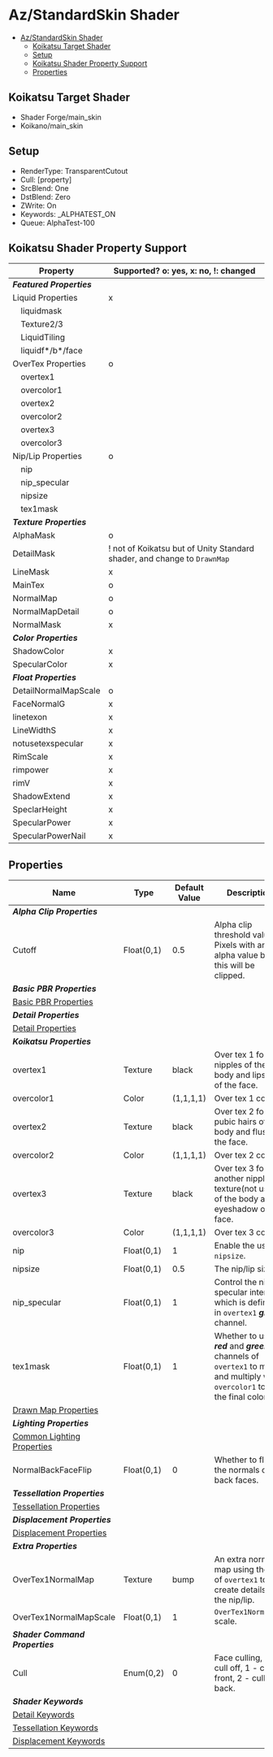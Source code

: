 # Az/StandardSkin Shader

- [Az/StandardSkin Shader](#azstandardskin-shader)
  - [Koikatsu Target Shader](#koikatsu-target-shader)
  - [Setup](#setup)
  - [Koikatsu Shader Property Support](#koikatsu-shader-property-support)
  - [Properties](#properties)

## Koikatsu Target Shader
- Shader Forge/main_skin
- Koikano/main_skin

## Setup
- RenderType: TransparentCutout
- Cull: [property]
- SrcBlend: One
- DstBlend: Zero
- ZWrite: On
- Keywords: _ALPHATEST_ON
- Queue: AlphaTest-100

## Koikatsu Shader Property Support
| Property                  | Supported? o: yes, x: no, !: changed                                     |
| ------------------------- | ------------------------------------------------------------------------ |
| ***Featured Properties*** |                                                                          |
| Liquid Properties         | x                                                                        |
| &#x3000;liquidmask        |                                                                          |
| &#x3000;Texture2/3        |                                                                          |
| &#x3000;LiquidTiling      |                                                                          |
| &#x3000;liquidf*/b*/face  |                                                                          |
| OverTex Properties        | o                                                                        |
| &#x3000;overtex1          |                                                                          |
| &#x3000;overcolor1        |                                                                          |
| &#x3000;overtex2          |                                                                          |
| &#x3000;overcolor2        |                                                                          |
| &#x3000;overtex3          |                                                                          |
| &#x3000;overcolor3        |                                                                          |
| Nip/Lip Properties        | o                                                                        |
| &#x3000;nip               |                                                                          |
| &#x3000;nip_specular      |                                                                          |
| &#x3000;nipsize           |                                                                          |
| &#x3000;tex1mask          |                                                                          |
| ***Texture Properties***  |                                                                          |
| AlphaMask                 | o                                                                        |
| DetailMask                | ! not of Koikatsu but of Unity Standard shader, and change to `DrawnMap` |
| LineMask                  | x                                                                        |
| MainTex                   | o                                                                        |
| NormalMap                 | o                                                                        |
| NormalMapDetail           | o                                                                        |
| NormalMask                | x                                                                        |
| ***Color Properties***    |                                                                          |
| ShadowColor               | x                                                                        |
| SpecularColor             | x                                                                        |
| ***Float Properties***    |                                                                          |
| DetailNormalMapScale      | o                                                                        |
| FaceNormalG               | x                                                                        |
| linetexon                 | x                                                                        |
| LineWidthS                | x                                                                        |
| notusetexspecular         | x                                                                        |
| RimScale                  | x                                                                        |
| rimpower                  | x                                                                        |
| rimV                      | x                                                                        |
| ShadowExtend              | x                                                                        |
| SpeclarHeight             | x                                                                        |
| SpecularPower             | x                                                                        |
| SpecularPowerNail         | x                                                                        |

## Properties
| Name                                                             | Type       | Default Value | Description                                                                                                                                        |
| ---------------------------------------------------------------- | ---------- | ------------- | -------------------------------------------------------------------------------------------------------------------------------------------------- |
| ***Alpha Clip Properties***                                      |            |               |                                                                                                                                                    |
| Cutoff                                                           | Float(0,1) | 0.5           | Alpha clip threshold value. Pixels with an alpha value below this will be clipped.                                                                 |
| ***Basic PBR Properties***                                       |            |               |                                                                                                                                                    |
| [Basic PBR Properties](basic_pbr_properties.md)                  |            |               |                                                                                                                                                    |
| ***Detail Properties***                                          |            |               |                                                                                                                                                    |
| [Detail Properties](detail_properties.md#properties)             |            |               |                                                                                                                                                    |
| ***Koikatsu Properties***                                        |            |               |                                                                                                                                                    |
| overtex1                                                         | Texture    | black         | Over tex 1 for nipples of the body and lipstick of the face.                                                                                       |
| overcolor1                                                       | Color      | (1,1,1,1)     | Over tex 1 color.                                                                                                                                  |
| overtex2                                                         | Texture    | black         | Over tex 2 for pubic hairs of the body and flush of the face.                                                                                      |
| overcolor2                                                       | Color      | (1,1,1,1)     | Over tex 2 color.                                                                                                                                  |
| overtex3                                                         | Texture    | black         | Over tex 3 for another nipple texture(not used) of the body and eyeshadow of the face.                                                             |
| overcolor3                                                       | Color      | (1,1,1,1)     | Over tex 3 color.                                                                                                                                  |
| nip                                                              | Float(0,1) | 1             | Enable the use of `nipsize`.                                                                                                                       |
| nipsize                                                          | Float(0,1) | 0.5           | The nip/lip size.                                                                                                                                  |
| nip_specular                                                     | Float(0,1) | 1             | Control the nip/lip specular intensity, which is defined in `overtex1` ***green*** channel.                                                        |
| tex1mask                                                         | Float(0,1) | 1             | Whether to use ***red*** and ***green*** channels of `overtex1` to mask and multiply with `overcolor1` to get the final color.                     |
| [Drawn Map Properties](drawn_map_properties.md)                  |            |               |                                                                                                                                                    |
| ***Lighting Properties***                                        |            |               |                                                                                                                                                    |
| [Common Lighting Properties](common_lighting_properties.md)      |            |               |                                                                                                                                                    |
| NormalBackFaceFlip                                               | Float(0,1) | 0             | Whether to flip the normals of the back faces.                                                                                                     |
| ***Tessellation Properties***                                    |            |               |                                                                                                                                                    |
| [Tessellation Properties](tessellation_properties.md#properties) |            |               |                                                                                                                                                    |
| ***Displacement Properties***                                    |            |               |                                                                                                                                                    |
| [Displacement Properties](displacement_properties.md#properties) |            |               |                                                                                                                                                    |
| ***Extra Properties***                                           |            |               |                                                                                                                                                    |
| OverTex1NormalMap                                                | Texture    | bump          | An extra normal map using the UV of `overtex1` to create details for the nip/lip.                                                                  |
| OverTex1NormalMapScale                                           | Float(0,1) | 1             | `OverTex1NormalMap` scale.                                                                                                                         |
| ***Shader Command Properties***                                  |            |               |                                                                                                                                                    |
| Cull                                                             | Enum(0,2)  | 0             | Face culling, 0 - cull off, 1 - cull front, 2 - cull back.                                                                                         |
| ***Shader Keywords***                                            |            |               |                                                                                                                                                    |
| [Detail Keywords](detail_properties.md#keywords)                 |            |               |                                                                                                                                                    |
| [Tessellation Keywords](tessellation_properties.md#keywords)     |            |               |                                                                                                                                                    |
| [Displacement Keywords](displacement_properties.md#keywords)     |            |               |                                                                                                                                                    |